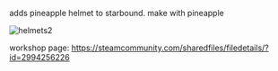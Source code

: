 adds pineapple helmet to starbound. make with pineapple

![helmets2](https://github.com/user-attachments/assets/1cf23a8c-7ba7-4c91-96f2-6faad296756e)

workshop page: https://steamcommunity.com/sharedfiles/filedetails/?id=2994256226
